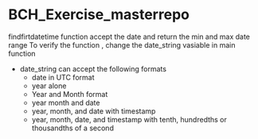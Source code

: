 # BCH_Exercise_masterrepo
findfirtdatetime function accept the date and return the min and max date range 
To verify the function , change the date_string vasiable in main function
   * date_string can accept the following formats 
        * date in UTC format
        * year alone
        * Year and Month format
        * year month and date
        * year, month, and date with timestamp
        * year, month, date, and timestamp with tenth, hundredths or thousandths of a second

